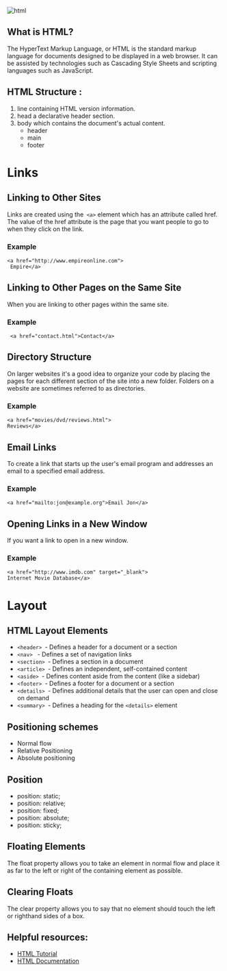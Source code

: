 ![html](https://www.freeiconspng.com/uploads/w3c-html5-logo-0.png)

## What is HTML?

The HyperText Markup Language, or HTML is the standard markup language for documents designed to be displayed in a web browser. It can be assisted by technologies such as Cascading Style Sheets and scripting languages such as JavaScript.

## HTML Structure :

1. line containing HTML version information.
2. head a declarative header section.
3. body which contains the document's actual content.
   - header
   - main
   - footer

# Links

## Linking to Other Sites

Links are created using the` <a>`
element which has an attribute
called href. The value of the
href attribute is the page that
you want people to go to when
they click on the link.

### Example

```
<a href="http://www.empireonline.com">
 Empire</a>
```

## Linking to Other Pages on the Same Site

When you are linking to other
pages within the same site.

### Example

```
 <a href="contact.html">Contact</a>

```

## Directory Structure

On larger websites it's a good idea to organize your code by placing the
pages for each different section of the site into a new folder. Folders on a
website are sometimes referred to as directories.

### Example

```
<a href="movies/dvd/reviews.html">
Reviews</a>
```

## Email Links

To create a link that starts up
the user's email program and
addresses an email to a specified
email address.

### Example

```
<a href="mailto:jon@example.org">Email Jon</a>

```

## Opening Links in a New Window

If you want a link to open in a new window.

### Example

```
<a href="http://www.imdb.com" target="_blank">
Internet Movie Database</a>
```

# Layout

## HTML Layout Elements

- `<header> `- Defines a header for a document or a section
- `<nav> ` - Defines a set of navigation links
- `<section> `- Defines a section in a document
- `<article> `- Defines an independent, self-contained content
- `<aside> `- Defines content aside from the content (like a sidebar)
- `<footer> `- Defines a footer for a document or a section
- `<details> `- Defines additional details that the user can open and close on demand
- `<summary> `- Defines a heading for the `<details>` element

## Positioning schemes

- Normal flow
- Relative Positioning
- Absolute positioning

## Position

- position: static;
- position: relative;
- position: fixed;
- position: absolute;
- position: sticky;

## Floating Elements

The float property allows you
to take an element in normal
flow and place it as far to the
left or right of the containing
element as possible.

## Clearing Floats

The clear property allows you
to say that no element
should touch the left or righthand sides of a box.

## Helpful resources:

- [HTML Tutorial](https://www.w3schools.com/html/)
- [HTML Documentation](https://developer.mozilla.org/en-US/docs/Web/HTML)
